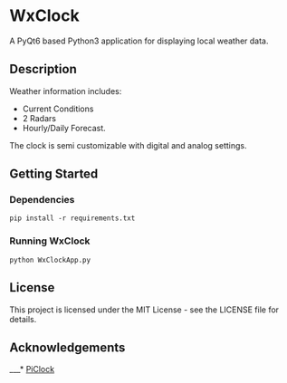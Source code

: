 # WxClock
A PyQt6 based Python3 application for displaying local weather data.

## Description
Weather information includes:
- Current Conditions
- 2 Radars
- Hourly/Daily Forecast.

The clock is semi customizable with digital and analog settings.

## Getting Started

### Dependencies
`pip install -r requirements.txt`

### Running WxClock
`python WxClockApp.py`

## License

This project is licensed under the MIT License - see the LICENSE file for details.

## Acknowledgements
___* [PiClock](https://github.com/n0bel/PiClock)